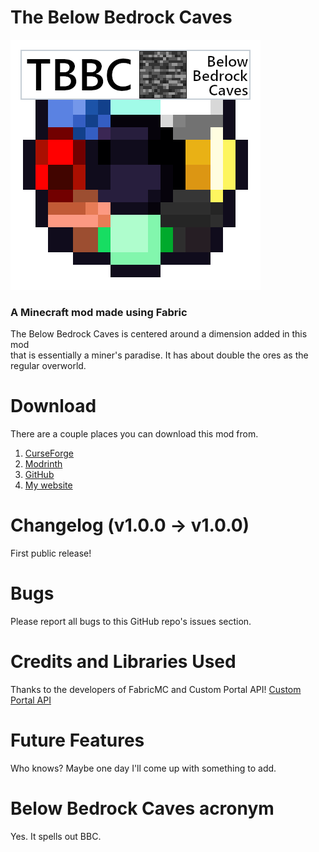 # The Below Bedrock Caves
 ![TBBC gem](/src/main/resources/assets/tbbc/icon.png "TBBC gem")
###  A Minecraft mod made using Fabric

The Below Bedrock Caves is centered around a dimension added in this mod  
that is essentially a miner's paradise. It has about double the ores as the regular overworld.  

# Download  
There are a couple places you can download this mod from.  
1. [CurseForge](https://www.curseforge.com/minecraft/mc-mods/the-below-bedrock-caves)  
2. [Modrinth](https://modrinth.com/mod/the_below_bedrock_caves)  
3. [GitHub](https://github.com/Gitko01/BelowBedrockCaves/releases)  
4. [My website](https://gitko01.github.io/website)  

# Changelog (v1.0.0 -> v1.0.0)
First public release!

# Bugs  
Please report all bugs to this GitHub repo's issues section.

# Credits and Libraries Used
Thanks to the developers of FabricMC and Custom Portal API!
[Custom Portal API](https://github.com/kyrptonaught/customportalapi)


# Future Features  
Who knows? Maybe one day I'll come up with something to add.

# Below Bedrock Caves acronym
Yes. It spells out BBC.
